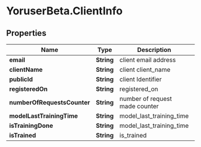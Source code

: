 # YoruserBeta.ClientInfo

## Properties
Name | Type | Description | Notes
------------ | ------------- | ------------- | -------------
**email** | **String** | client email address | 
**clientName** | **String** | client client_name | 
**publicId** | **String** | client Identifier  | [optional] 
**registeredOn** | **String** | registered_on | [optional] 
**numberOfRequestsCounter** | **String** | number of request made counter | [optional] 
**modelLastTrainingTime** | **String** | model_last_training_time | [optional] 
**isTrainingDone** | **String** | model_last_training_time | [optional] 
**isTrained** | **String** | is_trained | [optional] 


